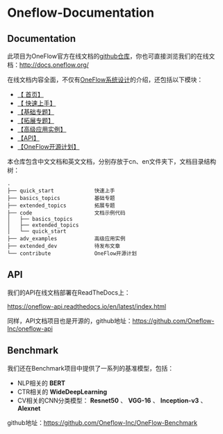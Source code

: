 # Oneflow-Documentation

## Documentation

此项目为OneFlow官方在线文档的[github仓库](https://github.com/Oneflow-Inc/oneflow-documentation)，你也可直接浏览我们的在线文档：http://docs.oneflow.org/ 

在线文档内容全面，不仅有[OneFlow系统设计](http://docs.oneflow.org/basics_topics/essentials_of_oneflow.html)的介绍，还包括以下模块：

- [【 首页】](http://docs.oneflow.org/index.html)
- [【 快速上手】](http://docs.oneflow.org/build_ship/install.html)
- [【基础专题】](http://docs.oneflow.org/basics_topics/data_input.html)
- [【拓展专题】](http://docs.oneflow.org/extended_topics/job_function_define_call.html)
- [【高级应用实例】](http://docs.oneflow.org/adv_examples/resnet.html)
-  [【API】](https://oneflow-api.readthedocs.io/en/latest/)
- [【OneFlow开源计划】](http://docs.oneflow.org/contribute/intro.html)

本仓库包含中文文档和英文文档，分别存放于cn、en文件夹下，文档目录结构树：

```shell
.
├── quick_start             快速上手
├── basics_topics           基础专题
├── extended_topics         拓展专题
├── code                    文档示例代码
│   ├── basics_topics
│   ├── extended_topics
│   └── quick_start
├── adv_examples            高级应用实例 
├── extended_dev            待发布文章
└── contribute              OneFlow开源计划
```



## API

我们的API在线文档部署在ReadTheDocs上：

https://oneflow-api.readthedocs.io/en/latest/index.html

同样，API文档项目也是开源的，github地址：https://github.com/Oneflow-Inc/oneflow-api



## Benchmark

我们还在Benchmark项目中提供了一系列的基准模型，包括：

- NLP相关的 **BERT** 
- CTR相关的 **WideDeepLearning** 
- CV相关的CNN分类模型： **Resnet50** 、 **VGG-16** 、 **Inception-v3** 、 **Alexnet** 

github地址：https://github.com/Oneflow-Inc/OneFlow-Benchmark
